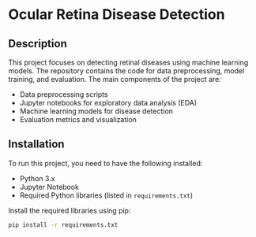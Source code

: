 # Ocular Retina Disease Detection

## Description

This project focuses on detecting retinal diseases using machine learning models. The repository contains the code for data preprocessing, model training, and evaluation. The main components of the project are:

- Data preprocessing scripts
- Jupyter notebooks for exploratory data analysis (EDA)
- Machine learning models for disease detection
- Evaluation metrics and visualization

## Installation

To run this project, you need to have the following installed:

- Python 3.x
- Jupyter Notebook
- Required Python libraries (listed in `requirements.txt`)

Install the required libraries using pip:

```sh
pip install -r requirements.txt
